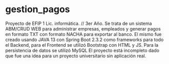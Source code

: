 # gestion_pagos


Proyecto de EFIP 1 Lic. informática. // 3er Año. Se trata de un sistema ABM/CRUD WEB para administrar empresas, empleados y generar pagos en formato TXT con formato NACHA para exportar al banco. El mismo fue creado usando JAVA 13 con Spring Boot 2.3.2 como frameworks para todo el Backend, para el Frontend se utilizó Bootstrap con HTML y JS. Para la persistencia de datos se utilizó MySQL El proyecto está incompleto dado que fue una idea para un proyecto universitario sin aplicación real.
